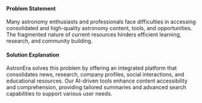 

#### Problem Statement
Many astronomy enthusiasts and professionals face difficulties in accessing consolidated and high-quality astronomy content, tools, and opportunities. The fragmented nature of current resources hinders efficient learning, research, and community building.

#### Solution Explanation
AstronEra solves this problem by offering an integrated platform that consolidates news, research, company profiles, social interactions, and educational resources. Our AI-driven tools enhance content accessibility and comprehension, providing tailored summaries and advanced search capabilities to support various user needs.
